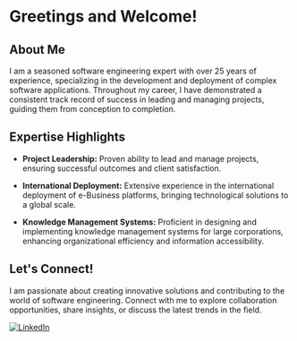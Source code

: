 # Greetings and Welcome!

## About Me

I am a seasoned software engineering expert with over 25 years of experience, specializing in the development and deployment of complex software applications. Throughout my career, I have demonstrated a consistent track record of success in leading and managing projects, guiding them from conception to completion.

## Expertise Highlights

- **Project Leadership:** Proven ability to lead and manage projects, ensuring successful outcomes and client satisfaction.
  
- **International Deployment:** Extensive experience in the international deployment of e-Business platforms, bringing technological solutions to a global scale.

- **Knowledge Management Systems:** Proficient in designing and implementing knowledge management systems for large corporations, enhancing organizational efficiency and information accessibility.

## Let's Connect!

I am passionate about creating innovative solutions and contributing to the world of software engineering. Connect with me to explore collaboration opportunities, share insights, or discuss the latest trends in the field.

[![LinkedIn](https://img.shields.io/badge/LinkedIn-Connect-blue)](https://www.linkedin.com/in/adniestrowski/)

<!-- Uncomment and customize the following lines when you have the appropriate accounts:
[![Twitter](https://img.shields.io/badge/Twitter-Follow-1DA1F2)](https://twitter.com/yourusername/)
[![Website](https://img.shields.io/badge/Website-Visit-brightgreen)](https://www.yourwebsite.com/)
